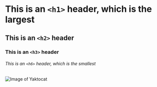 # This is an `<h1>` header, which is the largest

## This is an `<h2>` header

### This is an `<h3>` header

###### This is an `<h6>` header, which is the smallest


![Image of Yaktocat](https://octodex.github.com/images/yaktocat.png)
